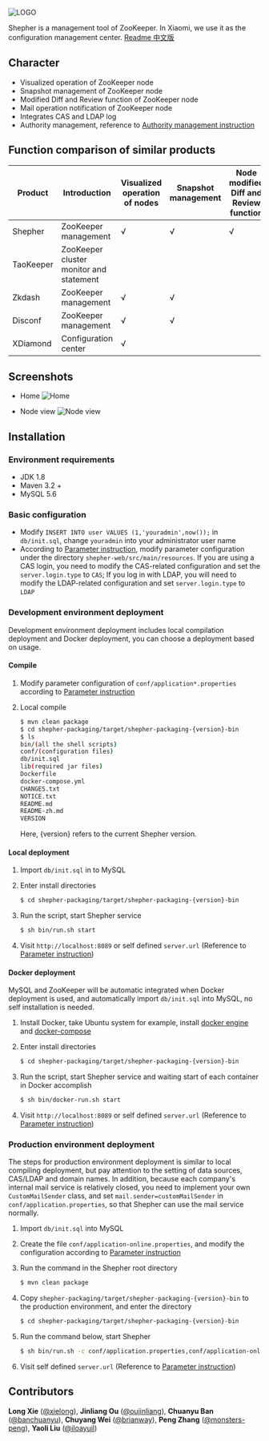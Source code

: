 ![LOGO](Docs/images/logo_full_color_h100.png)

Shepher is a management tool of ZooKeeper. In Xiaomi, we use it as the configuration management center. [Readme 中文版](README-zh.md)

## Character
- Visualized operation of ZooKeeper node
- Snapshot management of ZooKeeper node
- Modified Diff and Review function of ZooKeeper node
- Mail operation notification of ZooKeeper node
- Integrates CAS and LDAP log
- Authority management, reference to [Authority management instruction](Docs/Authority.md)

## Function comparison of similar products
Product | Introduction | Visualized operation of nodes | Snapshot management | Node modified Diff and Review function | Node operated mail notification | CAS and LDAP log | Authority management | Cascade delete | System status monitor
---|---|---|---|---|---|---|---|---|---
Shepher | ZooKeeper management | √ | √ | √ | √ | √ | √ |   |  
TaoKeeper | ZooKeeper cluster monitor and statement |   |   |   |   |   |   |   | √
Zkdash | ZooKeeper management | √ | √ |   |   |   |   | √ |  
Disconf | ZooKeeper management | √ | √ |   | √ |   | √ | √ | √
XDiamond | Configuration center | √ |   |   |   | √ | √ |   | √

## Screenshots
- Home
![Home](Docs/images/home.png)

- Node view
![Node view](Docs/images/node-view.png)

## Installation

### Environment requirements
- JDK 1.8
- Maven 3.2 +
- MySQL 5.6

### Basic configuration

- Modify `INSERT INTO user VALUES (1,'youradmin',now());` in `db/init.sql`, change `youradmin` into your administrator user name
- According to [Parameter instruction](Docs/Parameter.md), modify parameter configuration under the directory `shepher-web/src/main/resources`. If you are using a CAS login, you need to modify the CAS-related configuration and set the `server.login.type` to `CAS`; If you log in with LDAP, you will need to modify the LDAP-related configuration and set `server.login.type` to `LDAP`

### Development environment deployment

Development environment deployment includes local compilation deployment and Docker deployment, you can choose a deployment based on usage.

#### Compile
1. Modify parameter configuration of `conf/application*.properties` according to [Parameter instruction](Docs/Parameter.md)
2. Local compile

    ```sh
    $ mvn clean package 
    $ cd shepher-packaging/target/shepher-packaging-{version}-bin
    $ ls
    bin/(all the shell scripts)
    conf/(configuration files)
    db/init.sql
    lib(required jar files)
    Dockerfile
    docker-compose.yml
    CHANGES.txt
    NOTICE.txt
    README.md
    README-zh.md
    VERSION
    ```
    Here, {version} refers to the current Shepher version.

#### Local deployment

1. Import `db/init.sql` in to MySQL
2. Enter install directories

    ```sh
    $ cd shepher-packaging/target/shepher-packaging-{version}-bin
    ```
3. Run the script, start Shepher service

    ```sh
    $ sh bin/run.sh start 
    ```
4. Visit `http://localhost:8089` or self defined `server.url` (Reference to [Parameter instruction](Docs/Parameter.md))

#### Docker deployment

MySQL and ZooKeeper will be automatic integrated when Docker deployment is used, and automatically import `db/init.sql` into MySQL, no self installation is needed.

1. Install Docker, take Ubuntu system for example, install [docker engine](https://docs.docker.com/engine/installation/#installation) and [docker-compose](https://docs.docker.com/compose/install/)
2. Enter install directories

    ```sh
    $ cd shepher-packaging/target/shepher-packaging-{version}-bin
    ```
3. Run the script, start Shepher service and waiting start of each container in Docker accomplish

    ```sh
    $ sh bin/docker-run.sh start 
    ```
4. Visit `http://localhost:8089` or self defined `server.url` (Reference to [Parameter instruction](Docs/Parameter.md))

### Production environment deployment

The steps for production environment deployment is similar to local compiling deployment, but pay attention to the setting of data sources, CAS/LDAP and domain names. In addition, because each company's internal mail service is relatively closed, you need to implement your own `CustomMailSender` class, and set `mail.sender=customMailSender` in` conf/application.properties`, so that Shepher can use the mail service normally.

1. Import `db/init.sql` into MySQL
2. Create the file `conf/application-online.properties`, and modify the configuration according to [Parameter instruction](Docs/Parameter.md)
3. Run the command in the Shepher root directory

    ```sh
    $ mvn clean package
    ```
4. Copy `shepher-packaging/target/shepher-packaging-{version}-bin` to the production environment, and enter the directory 

    ```sh
    $ cd shepher-packaging/target/shepher-packaging-{version}-bin
    ```
5. Run the command below, start Shepher

    ```sh
    $ sh bin/run.sh -c conf/application.properties,conf/application-online.properties start 
    ```
6. Visit self defined `server.url` (Reference to [Parameter instruction](Docs/Parameter.md))

## Contributors

**Long Xie** ([@xielong](https://github.com/xielong)),
**Jinliang Ou** ([@oujinliang](https://github.com/oujinliang)),
**Chuanyu Ban** ([@banchuanyu](https://github.com/banchuanyu)),
**Chuyang Wei** ([@brianway](https://github.com/brianway)),
**Peng Zhang** ([@monsters-peng](https://github.com/monsters-peng)),
**Yaoli Liu** ([@iloayuil](https://github.com/iloayuil))
